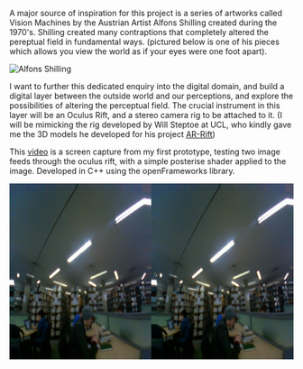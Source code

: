 A major source of inspiration for this project is a series of artworks called Vision Machines by the Austrian Artist Alfons Shilling created during the 1970's. Shilling created many contraptions that completely altered the pereptual field in fundamental ways. (pictured below is one of his pieces which allows you view the world as if your eyes were one foot apart). 

![Alfons Shilling](http://www.alfonsschilling.net/s/img/emotionheader.jpg?1376585676.940px.210px "Vision Machine")

I want to further this dedicated enquiry into the digital domain, and build a digital layer between the outside world and our perceptions, and explore the possibilities of altering the perceptual field. The crucial instrument in this layer will be an Oculus Rift, and a stereo camera rig to be attached to it. (I will be mimicking the rig developed by Will Steptoe at UCL, who kindly gave me the 3D models he developed for his project [AR-Rift](http://willsteptoe.com/post/66968953089/ar-rift-part-1))

This [video](https://www.youtube.com/watch?v=1BbDZTKxXGQ) is a screen capture from my first prototype, testing two image feeds through the oculus rift, with a simple posterise shader applied to the image. Developed in C++ using the openFrameworks library. 

![image1](project_images/screenshot1.png)
